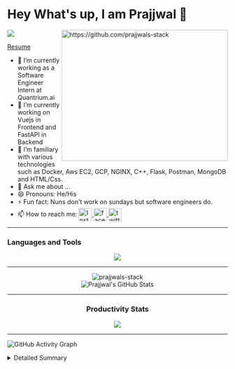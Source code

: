 <h1>Hey What's up, I am Prajjwal 👋</h1>

<img align="right" alt="https://github.com/prajjwals-stack" src="https://github-readme-stats.vercel.app/api/top-langs/?username=prajjwals-stack&langs_count=5&show_icons=true&theme=radical&hide=css,html,c" width="380" height="300" />

![](https://komarev.com/ghpvc/?username=prajjwals-stack)
<br />

[Resume](https://drive.google.com/file/d/1caRsug7Y2PpacJPiK9l6aDCkQkbP2ftR/view)

- 🔭 I’m currently working as a Software Engineer Intern at Quantrium.ai
- 🌱 I’m currently working on Vuejs in Frontend and FastAPI in Backend
- 🤔 I’m familiary with various technologies such as Docker, Aws EC2, GCP, NGINX, C++, Flask, Postman, MongoDB and HTML/Css.
- 💬 Ask me about ...
- 😄 Pronouns: He/His
- ⚡ Fun fact: Nuns don't work on sundays but software engineers do.
- 📫 How to reach me: [<img align="center" src="https://skillicons.dev/icons?i=instagram" width="30px" alt="Instagram"/> ](https://www.instagram.com/prajjwalsoni/) 
 [<img align="center" src="https://cdn.worldvectorlogo.com/logos/linkedin-icon.svg" width="30px" alt="facebook"/> ](https://www.linkedin.com/in/prajjwal-soni-9513a1193/) 
[<img align="center" src="https://cdn.worldvectorlogo.com/logos/twitter-6.svg" width="30px" alt="twitter"/> ](https://twitter.com/PRAJJWAL100000)


<hr />

### Languages and Tools

<div align="center">
  <img src="https://skillicons.dev/icons?i=git,docker,cplusplus,py,cpp,js,flask,fastapi,vue,mongodb,html,css,sass,vscode,aws,linux,bash,gcp,nginx,postman,figma" />
<br /> 
</div>

<hr/>
<div align="center">

<img align="center" src="https://github-readme-streak-stats.herokuapp.com/?user=prajjwals-stack&theme=radical&fire=DD2727" alt="prajjwals-stack" />
<br/>
 <img  alt="Prajjwal's GitHub Stats" src="https://github-readme-stats.vercel.app/api?username=prajjwals-stack&show_icons=true&theme=radical&fire=DD2727" />

</div>
<div align="center">
 <hr/>
 
### Productivity Stats

![](https://github-profile-summary-cards.vercel.app/api/cards/profile-details?username=prajjwals-stack&theme=monokai)

</div>
 <hr/>
 
![GitHub Activity Graph](https://activity-graph.herokuapp.com/graph?username=prajjwals-stack&theme=redical&count_private=true)  

<details>
<summary>Detailed Summary</summary>
<br>
    
![Metrics](https://metrics.lecoq.io/prajjwals-stack?template=classic&activity=1&followup=1&languages=1&lines=1&people=1&activity.limit=5&activity.days=14&activity.filter=all&activity.visibility=all&activity.timestamps=false&languages.colors=github&languages.threshold=0%25&people.limit=28&people.size=28&people.types=followers%2C%20following&people.identicons=false&people.shuffle=false&config.timezone=Asia%2FCalcutta&config.twemoji=true)
    
</details>

